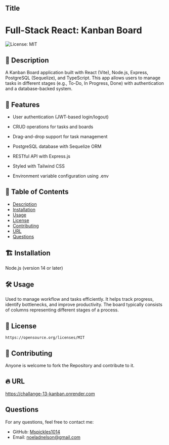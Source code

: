 
  ## Title
  # Full-Stack React: Kanban Board
  ![License: MIT](https://img.shields.io/badge/License-MIT-yellow.svg) <!-- Add the license badge -->

  ## 📌 Description
  A Kanban Board application built with React (Vite), Node.js, Express, PostgreSQL (Sequelize), and TypeScript. This app allows users to manage tasks in different stages (e.g., To-Do, In Progress, Done) with authentication and a database-backed system.
  
 ## 🚀 Features
 
  * User authentication (JWT-based login/logout)

  * CRUD operations for tasks and boards

  * Drag-and-drop support for task management

  * PostgreSQL database with Sequelize ORM

  * RESTful API with Express.js

  * Styled with Tailwind CSS

  * Environment variable configuration using .env
  
  ## 📂 Table of Contents
  - [Description](#description)
  - [Installation](#installation)
  - [Usage](#usage)
  - [License](#license)
  - [Contributing](#contributing)
  - [URL](#url)
  - [Questions](#questions)
  
  ## 🏗️ Installation
  Node.js (version 14 or later)
  
  ## 🛠️ Usage
  Used to manage workflow and tasks efficiently. It helps track progress, identify bottlenecks, and improve productivity. The board typically consists of columns representing different stages of a process.
  ## 📜 License
  
    https://opensource.org/licenses/MIT
    
  
  ## 🙌 Contributing
  Anyone is welcome to fork the Repository  and contribute to it. 
  
  ## 🔥 URL
 https://challange-13-kanban.onrender.com
  
  ## Questions
  For any questions, feel free to contact me:
  - GitHub: [Mspickles1014](https://github.com/Mspickles1014)
  - Email: [noeladnelson@gmail.com](mailto:noeladnelson@gmail.com)
      
